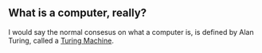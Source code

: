 ## What is a computer, really?
I would say the normal consesus on what a computer is, is defined by Alan Turing, called a [Turing Machine](https://en.wikipedia.org/wiki/Turing_machine).